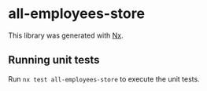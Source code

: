 # all-employees-store

This library was generated with [Nx](https://nx.dev).

## Running unit tests

Run `nx test all-employees-store` to execute the unit tests.
